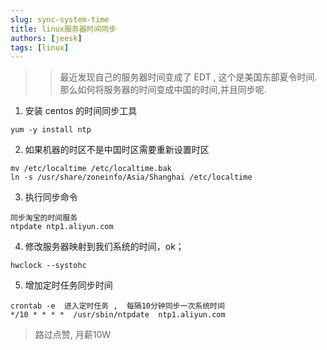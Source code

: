 ```yaml
---
slug: sync-system-time
title: linux服务器时间同步
authors: [jeesk]
tags: [linux]
---
```

> >  最近发现自己的服务器时间变成了 EDT , 这个是美国东部夏令时间. 那么如何将服务器的时间变成中国的时间,并且同步呢.

1.  安装 centos 的时间同步工具
``` 
yum -y install ntp
```
2.  如果机器的时区不是中国时区需要重新设置时区
```
mv /etc/localtime /etc/localtime.bak
ln -s /usr/share/zoneinfo/Asia/Shanghai /etc/localtime
```
3.  执行同步命令
```
同步淘宝的时间服务
ntpdate ntp1.aliyun.com 
```
4.  修改服务器映射到我们系统的时间，ok；
```
hwclock --systohc
```
5. 增加定时任务同步时间
```
crontab -e  进入定时任务 ,  每隔10分钟同步一次系统时间
*/10 * * * *  /usr/sbin/ntpdate  ntp1.aliyun.com  
```
>  路过点赞, 月薪10W

